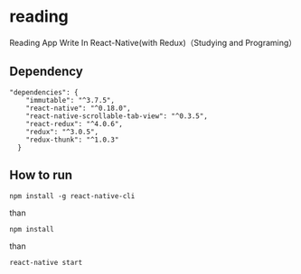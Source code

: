 # reading
Reading App  Write In React-Native(with Redux)（Studying and Programing）

## Dependency
```
"dependencies": {
    "immutable": "^3.7.5",
    "react-native": "^0.18.0",
    "react-native-scrollable-tab-view": "^0.3.5",
    "react-redux": "^4.0.6",
    "redux": "^3.0.5",
    "redux-thunk": "^1.0.3"
  }
```

## How to run
```
npm install -g react-native-cli
```
than
```
npm install
```
than
```
react-native start
```
